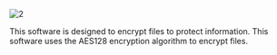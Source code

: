 ![2](https://user-images.githubusercontent.com/46265118/52047139-71054a80-2559-11e9-97b3-6bb79e6fe71c.png)

This software is designed to encrypt files to protect information. This software uses the AES128 encryption algorithm to encrypt files.
